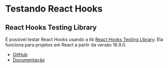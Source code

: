 # Testando React Hooks


## React Hooks Testing Library

É possível testar React Hooks usando a lib [React Hooks Testing Library](https://react-hooks-testing-library.com/usage/basic-hooks). Ela funciona para projetos em React a partir da versão 16.9.0. 

- [GitHub](https://github.com/testing-library/react-hooks-testing-library?tab=readme-ov-file#when-to-use-this-library) 
- [Documentação](https://react-hooks-testing-library.com/)